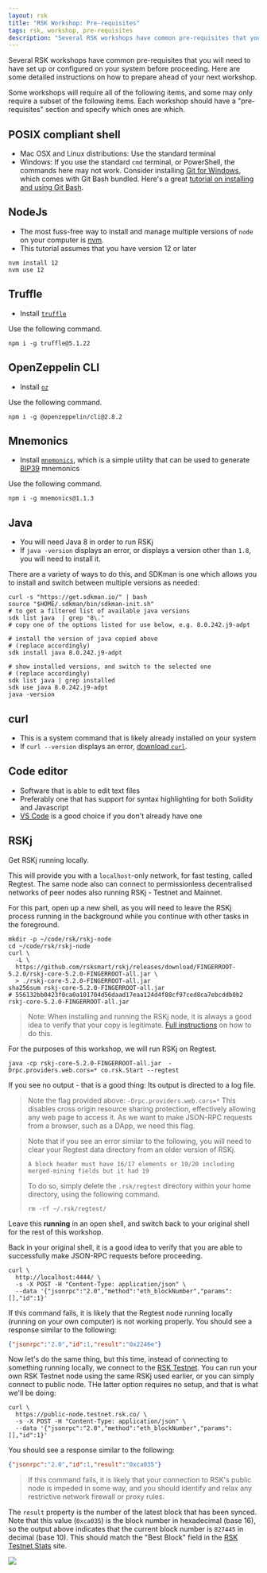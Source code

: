```yaml
---
layout: rsk
title: "RSK Workshop: Pre-requisites"
tags: rsk, workshop, pre-requisites
description: "Several RSK workshops have common pre-requisites that you will need to have set up or configured on your system before proceeding. Here are some detailed instructions on how to prepare ahead of your next workshop."
---
```


Several RSK workshops have common pre-requisites that you will need to have set up or configured on your system before proceeding. Here are some detailed instructions on how to prepare ahead of your next workshop.

Some workshops will require all of the following items,
and some may only require a subset of the following items.
Each workshop should have a "pre-requisites" section
and specify which ones are which.

## POSIX compliant shell

- Mac OSX and Linux distributions:
  Use the standard terminal
- Windows:
  If you use the standard `cmd` terminal, or PowerShell,
  the commands here may not work.
  Consider installing
  [Git for Windows](https://gitforwindows.org/),
  which comes with Git Bash bundled.
  Here's a great
  [tutorial on installing and using Git Bash](https://www.atlassian.com/git/tutorials/git-bash).

## NodeJs

- The most fuss-free way to install and manage
  multiple versions of `node` on your computer is
  [nvm](https://github.com/nvm-sh/nvm).
- This tutorial assumes that you have version 12 or later

```shell
nvm install 12
nvm use 12

```

## Truffle

- Install [`truffle`](https://www.npmjs.com/package/truffle)


Use the following command.

```shell
npm i -g truffle@5.1.22

```

## OpenZeppelin CLI

- Install [`oz`](https://www.npmjs.com/package/@openzeppelin/cli)

Use the following command.

```
npm i -g @openzeppelin/cli@2.8.2
```


## Mnemonics

- Install [`mnemonics`](https://www.npmjs.com/package/mnemonics),
which is a simple utility that can be used to generate
[BIP39](https://github.com/bitcoin/bips/blob/master/bip-0039.mediawiki)
mnemonics

Use the following command.

```shell
npm i -g mnemonics@1.1.3

```

## Java

- You will need Java 8 in order to run RSKj
- If `java -version` displays an error,
  or displays a version other than `1.8`,
  you will need to install it.

There are a variety of ways to do this,
and SDKman is one which allows you to install and switch between multiple versions as needed:

```shell
curl -s "https://get.sdkman.io/" | bash
source "$HOME/.sdkman/bin/sdkman-init.sh"
# to get a filtered list of available java versions
sdk list java  | grep "8\."
# copy one of the options listed for use below, e.g. 8.0.242.j9-adpt

# install the version of java copied above
# (replace accordingly)
sdk install java 8.0.242.j9-adpt

# show installed versions, and switch to the selected one
# (replace accordingly)
sdk list java | grep installed
sdk use java 8.0.242.j9-adpt
java -version

```

## curl

- This is a system command that is likely
  already installed on your system
- If `curl --version` displays an error,
  [download `curl`](https://curl.haxx.se/download.html).

## Code editor

- Software that is able to edit text files
- Preferably one that has support for syntax highlighting for both Solidity and Javascript
- [VS Code](https://code.visualstudio.com)
  is a good choice if you don't already have one

## RSKj

Get RSKj running locally.

This will provide you with a `localhost`-only network,
for fast testing, called Regtest.
The same node also can connect to permissionless decentralised networks
of peer nodes also running RSKj - Testnet and Mainnet.

For this part, open up a new shell,
as you will need to leave the RSKj process running in the background
while you continue with other tasks in the foreground.

```shell
mkdir -p ~/code/rsk/rskj-node
cd ~/code/rsk/rskj-node
curl \
  -L \
  https://github.com/rsksmart/rskj/releases/download/FINGERROOT-5.2.0/rskj-core-5.2.0-FINGERROOT-all.jar \
  > ./rskj-core-5.2.0-FINGERROOT-all.jar
sha256sum rskj-core-5.2.0-FINGERROOT-all.jar
# 556132bb0423f0ca0a101704d56daad17eaa124d4f88cf97ced8ca7ebcddb0b2 rskj-core-5.2.0-FINGERROOT-all.jar
```

> Note: When installing and running the RSKj node,
> it is always a good idea to verify that your copy is legitimate.
> [Full instructions](https://developers.rsk.co/rsk/node/contribute/verify/ "Verify authenticity of RskJ source code and its binary dependencies")
> on how to do this.

For the purposes of this workshop,
we will run RSKj on Regtest.

```shell
java -cp rskj-core-5.2.0-FINGERROOT-all.jar  -Drpc.providers.web.cors=* co.rsk.Start --regtest

```

If you see no output - that is a good thing:
Its output is directed to a log file.

> Note the flag provided above: `-Drpc.providers.web.cors=*`
> This disables cross origin resource sharing protection,
> effectively allowing any web page to access it.
> As we want to make JSON-RPC requests from a browser,
> such as a DApp, we need this flag.

> Note that if you see an error similar to the following,
> you will need to clear your Regtest data directory
> from an older version of RSKj.
>
> ```
> A block header must have 16/17 elements or 19/20 including merged-mining fields but it had 19
> ```
>
> To do so, simply delete the `.rsk/regtest` directory
> within your home directory, using the following command.
>
> ```shell
> rm -rf ~/.rsk/regtest/
> ```

Leave this **running** in an open shell,
and switch back to your original shell for the rest of this workshop.

Back in your original shell,
it is a good idea to verify that you are able to
successfully make JSON-RPC requests before proceeding.

```shell
curl \
  http://localhost:4444/ \
  -s -X POST -H "Content-Type: application/json" \
  --data '{"jsonrpc":"2.0","method":"eth_blockNumber","params":[],"id":1}'

```

If this command fails, it is likely that the Regtest node running locally
(running on your own computer) is not working properly.
You should see a response similar to the following:

```json
{"jsonrpc":"2.0","id":1,"result":"0x2246e"}

```

Now let's do the same thing, but this time,
instead of connecting to something running locally,
we connect to the [RSK Testnet](https://stats.testnet.rsk.co/).
You can run your own RSK Testnet node using the same RSKj used earlier, or
you can simply connect to public node.
THe latter option requires no setup, and that is what we'll be doing:

```shell
curl \
  https://public-node.testnet.rsk.co/ \
  -s -X POST -H "Content-Type: application/json" \
  --data '{"jsonrpc":"2.0","method":"eth_blockNumber","params":[],"id":1}'

```
You should see a response similar to the following:

```json
{"jsonrpc":"2.0","id":1,"result":"0xca035"}

```

> If this command fails,
> it is likely that your connection to RSK's public node is impeded in some way,
> and you should identify and relax any restrictive
> network firewall or proxy rules.

The `result` property is the number of the latest block that has been synced.
Note that this value (`0xca035`)
is the block number in hexadecimal (base 16),
so the output above indicates that the current block number
is `827445` in decimal (base 10).
This should match the "Best Block" field in the
[RSK Testnet Stats](https://stats.testnet.rsk.co/) site.

![](img/stats-testnet-block-number.png)
